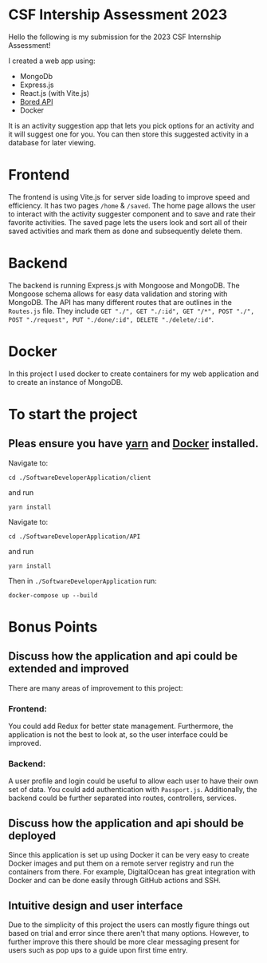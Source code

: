 # CSF Intership Assessment 2023

Hello the following is my submission for the 2023 CSF Internship Assessment!

I created a web app using:

- MongoDb
- Express.js
- React.js (with Vite.js)
- [Bored API](https://www.boredapi.com/)
- Docker

It is an activity suggestion app that lets you pick options for an activity and it will suggest one for you. You can then store this suggested activity in a database for later viewing.

# Frontend

The frontend is using Vite.js for server side loading to improve speed and efficiency. It has two pages `/home` & `/saved`. The home page allows the user to interact with the activity suggester component and to save and rate their favorite activities. The saved page lets the users look and sort all of their saved activities and mark them as done and subsequently delete them.

# Backend

The backend is running Express.js with Mongoose and MongoDB. The Mongoose schema allows for easy data validation and storing with MongoDB. The API has many different routes that are outlines in the `Routes.js` file. They include `GET "./", GET "./:id", GET "/*", POST "./", POST "./request", PUT "./done/:id", DELETE "./delete/:id"`.

# Docker

In this project I used docker to create containers for my web application and to create an instance of MongoDB.

# To start the project

## **Pleas ensure you have [yarn](https://yarnpkg.com/getting-started/install) and [Docker](https://www.docker.com/get-started/) installed.**

Navigate to:

```
cd ./SoftwareDeveloperApplication/client
```

and run

```
yarn install
```

Navigate to:

```
cd ./SoftwareDeveloperApplication/API
```

and run

```
yarn install
```

Then in `./SoftwareDeveloperApplication` run:

```
docker-compose up --build
```

# Bonus Points

## Discuss how the application and api could be extended and improved

There are many areas of improvement to this project:

### Frontend:

You could add Redux for better state management. Furthermore, the application is not the best to look at, so the user interface could be improved.

### Backend:

A user profile and login could be useful to allow each user to have their own set of data. You could add authentication with `Passport.js`. Additionally, the backend could be further separated into routes, controllers, services.

## Discuss how the application and api should be deployed

Since this application is set up using Docker it can be very easy to create Docker images and put them on a remote server registry and run the containers from there. For example, DigitalOcean has great integration with Docker and can be done easily through GitHub actions and SSH.

## Intuitive design and user interface

Due to the simplicity of this project the users can mostly figure things out based on trial and error since there aren't that many options. However, to further improve this there should be more clear messaging present for users such as pop ups to a guide upon first time entry.
